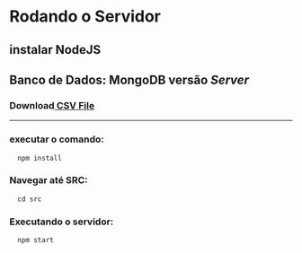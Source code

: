 # Rodando o Servidor
## instalar NodeJS
## Banco de Dados: MongoDB versão ***Server***
### Download[ CSV File](https://drive.google.com/file/d/1ZgGLzLys57_zCYBbpX50eA4A5HuqBzuQ/view?usp=sharing) 
***
### executar o comando: 
      npm install 
### Navegar até SRC:
      cd src
### Executando o servidor:
      npm start
      
